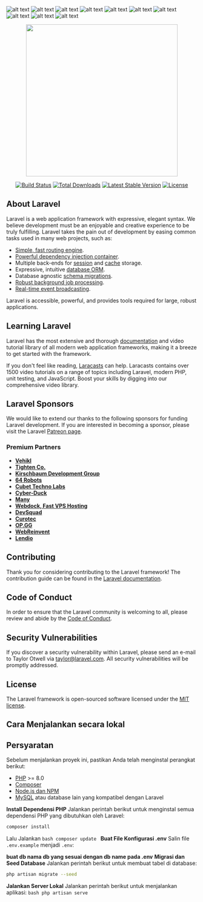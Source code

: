 ![alt text](https://github.com/Alisumatrapatoni/TA-SIMAS-LARAVEL/blob/main/public/Hasil-Capture/0.png?raw=true)
![alt text](https://github.com/Alisumatrapatoni/TA-SIMAS-LARAVEL/blob/main/public/Hasil-Capture/1.png?raw=true)
![alt text](https://github.com/Alisumatrapatoni/TA-SIMAS-LARAVEL/blob/main/public/Hasil-Capture/2.png?raw=true)
![alt text](https://github.com/Alisumatrapatoni/TA-SIMAS-LARAVEL/blob/main/public/Hasil-Capture/3.png?raw=true)
![alt text](https://github.com/Alisumatrapatoni/TA-SIMAS-LARAVEL/blob/main/public/Hasil-Capture/4.png?raw=true)
![alt text](https://github.com/Alisumatrapatoni/TA-SIMAS-LARAVEL/blob/main/public/Hasil-Capture/5.png?raw=true)
![alt text](https://github.com/Alisumatrapatoni/TA-SIMAS-LARAVEL/blob/main/public/Hasil-Capture/6.png?raw=true)
![alt text](https://github.com/Alisumatrapatoni/TA-SIMAS-LARAVEL/blob/main/public/Hasil-Capture/7.png?raw=true)
![alt text](https://github.com/Alisumatrapatoni/TA-SIMAS-LARAVEL/blob/main/public/Hasil-Capture/8.png?raw=true)
![alt text](https://github.com/Alisumatrapatoni/TA-SIMAS-LARAVEL/blob/main/public/Hasil-Capture/9.png?raw=true)


<p align="center"><a href="https://laravel.com" target="_blank"><img src="https://raw.githubusercontent.com/laravel/art/master/logo-lockup/5%20SVG/2%20CMYK/1%20Full%20Color/laravel-logolockup-cmyk-red.svg" width="400"></a></p>

<p align="center">
<a href="https://travis-ci.org/laravel/framework"><img src="https://travis-ci.org/laravel/framework.svg" alt="Build Status"></a>
<a href="https://packagist.org/packages/laravel/framework"><img src="https://img.shields.io/packagist/dt/laravel/framework" alt="Total Downloads"></a>
<a href="https://packagist.org/packages/laravel/framework"><img src="https://img.shields.io/packagist/v/laravel/framework" alt="Latest Stable Version"></a>
<a href="https://packagist.org/packages/laravel/framework"><img src="https://img.shields.io/packagist/l/laravel/framework" alt="License"></a>
</p>

## About Laravel

Laravel is a web application framework with expressive, elegant syntax. We believe development must be an enjoyable and creative experience to be truly fulfilling. Laravel takes the pain out of development by easing common tasks used in many web projects, such as:

- [Simple, fast routing engine](https://laravel.com/docs/routing).
- [Powerful dependency injection container](https://laravel.com/docs/container).
- Multiple back-ends for [session](https://laravel.com/docs/session) and [cache](https://laravel.com/docs/cache) storage.
- Expressive, intuitive [database ORM](https://laravel.com/docs/eloquent).
- Database agnostic [schema migrations](https://laravel.com/docs/migrations).
- [Robust background job processing](https://laravel.com/docs/queues).
- [Real-time event broadcasting](https://laravel.com/docs/broadcasting).

Laravel is accessible, powerful, and provides tools required for large, robust applications.

## Learning Laravel

Laravel has the most extensive and thorough [documentation](https://laravel.com/docs) and video tutorial library of all modern web application frameworks, making it a breeze to get started with the framework.

If you don't feel like reading, [Laracasts](https://laracasts.com) can help. Laracasts contains over 1500 video tutorials on a range of topics including Laravel, modern PHP, unit testing, and JavaScript. Boost your skills by digging into our comprehensive video library.

## Laravel Sponsors

We would like to extend our thanks to the following sponsors for funding Laravel development. If you are interested in becoming a sponsor, please visit the Laravel [Patreon page](https://patreon.com/taylorotwell).

### Premium Partners

- **[Vehikl](https://vehikl.com/)**
- **[Tighten Co.](https://tighten.co)**
- **[Kirschbaum Development Group](https://kirschbaumdevelopment.com)**
- **[64 Robots](https://64robots.com)**
- **[Cubet Techno Labs](https://cubettech.com)**
- **[Cyber-Duck](https://cyber-duck.co.uk)**
- **[Many](https://www.many.co.uk)**
- **[Webdock, Fast VPS Hosting](https://www.webdock.io/en)**
- **[DevSquad](https://devsquad.com)**
- **[Curotec](https://www.curotec.com/services/technologies/laravel/)**
- **[OP.GG](https://op.gg)**
- **[WebReinvent](https://webreinvent.com/?utm_source=laravel&utm_medium=github&utm_campaign=patreon-sponsors)**
- **[Lendio](https://lendio.com)**

## Contributing

Thank you for considering contributing to the Laravel framework! The contribution guide can be found in the [Laravel documentation](https://laravel.com/docs/contributions).

## Code of Conduct

In order to ensure that the Laravel community is welcoming to all, please review and abide by the [Code of Conduct](https://laravel.com/docs/contributions#code-of-conduct).

## Security Vulnerabilities

If you discover a security vulnerability within Laravel, please send an e-mail to Taylor Otwell via [taylor@laravel.com](mailto:taylor@laravel.com). All security vulnerabilities will be promptly addressed.

## License

The Laravel framework is open-sourced software licensed under the [MIT license](https://opensource.org/licenses/MIT).


## Cara Menjalankan secara lokal
## Persyaratan

Sebelum menjalankan proyek ini, pastikan Anda telah menginstal perangkat berikut:

- [PHP](https://www.php.net/downloads) >= 8.0
- [Composer](https://getcomposer.org/)
- [Node.js dan NPM](https://nodejs.org/)
- [MySQL](https://www.mysql.com/) atau database lain yang kompatibel dengan Laravel

**Install Dependensi PHP**
   Jalankan perintah berikut untuk menginstal semua dependensi PHP yang dibutuhkan oleh Laravel:
   ```bash
   composer install
   ```
   Lalu Jalankan
    ```bash
    composer update
    ```
**Buat File Konfigurasi .env**
   Salin file `.env.example` menjadi `.env`:

**buat db nama db yang sesuai dengan db name pada .env**
**Migrasi dan Seed Database**
   Jalankan perintah berikut untuk membuat tabel di database:
   ```bash
   php artisan migrate --seed
   ```
   
**Jalankan Server Lokal**
    Jalankan perintah berikut untuk menjalankan aplikasi:
    ```bash
    php artisan serve
    ```